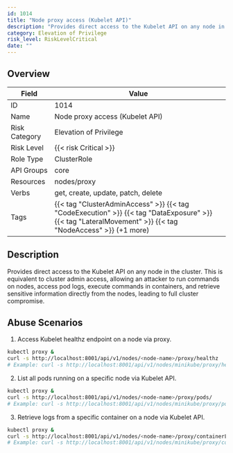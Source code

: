 ```yaml
---
id: 1014
title: "Node proxy access (Kubelet API)"
description: "Provides direct access to the Kubelet API on any node in the cluster. This is equivalent to cluster admin access, allowing an attacker to run commands on nodes, access pod logs, execute commands in containers, and retrieve sensitive information directly from the nodes, leading to full cluster compromise."
category: Elevation of Privilege
risk_level: RiskLevelCritical
date: ""
---
```


## Overview

| Field         | Value                                                                                                                                                    |
| ------------- | -------------------------------------------------------------------------------------------------------------------------------------------------------- |
| ID            | 1014                                                                                                                                                     |
| Name          | Node proxy access (Kubelet API)                                                                                                                          |
| Risk Category | Elevation of Privilege                                                                                                                                   |
| Risk Level    | {{< risk Critical >}}                                                                                                                                    |
| Role Type     | ClusterRole                                                                                                                                              |
| API Groups    | core                                                                                                                                                     |
| Resources     | nodes/proxy                                                                                                                                              |
| Verbs         | get, create, update, patch, delete                                                                                                                       |
| Tags          | {{< tag "ClusterAdminAccess" >}} {{< tag "CodeExecution" >}} {{< tag "DataExposure" >}} {{< tag "LateralMovement" >}} {{< tag "NodeAccess" >}} (+1 more) |

## Description

Provides direct access to the Kubelet API on any node in the cluster. This is equivalent to cluster admin access, allowing an attacker to run commands on nodes, access pod logs, execute commands in containers, and retrieve sensitive information directly from the nodes, leading to full cluster compromise.

## Abuse Scenarios

1. Access Kubelet healthz endpoint on a node via proxy.

```bash
kubectl proxy &
curl -s http://localhost:8001/api/v1/nodes/<node-name>/proxy/healthz
# Example: curl -s http://localhost:8001/api/v1/nodes/minikube/proxy/healthz

```

2. List all pods running on a specific node via Kubelet API.

```bash
kubectl proxy &
curl -s http://localhost:8001/api/v1/nodes/<node-name>/proxy/pods/
# Example: curl -s http://localhost:8001/api/v1/nodes/minikube/proxy/pods/

```

3. Retrieve logs from a specific container on a node via Kubelet API.

```bash
kubectl proxy &
curl -s http://localhost:8001/api/v1/nodes/<node-name>/proxy/containerLogs/<namespace>/<pod-name>/<container-name>
# Example: curl -s http://localhost:8001/api/v1/nodes/minikube/proxy/containerLogs/kube-system/coredns-xxxx-yyyy/coredns

```
